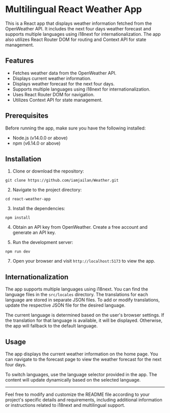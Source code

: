 # Multilingual React Weather App

This is a React app that displays weather information fetched from the OpenWeather API. It includes the next four days weather forecast and supports multiple languages using i18next for internationalization. The app also utilizes React Router DOM for routing and Context API for state management.

## Features

- Fetches weather data from the OpenWeather API.
- Displays current weather information.
- Displays weather forecast for the next four days.
- Supports multiple languages using i18next for internationalization.
- Uses React Router DOM for navigation.
- Utilizes Context API for state management.

## Prerequisites

Before running the app, make sure you have the following installed:

- Node.js (v14.0.0 or above)
- npm (v6.14.0 or above)

## Installation

1. Clone or download the repository:

```
git clone https://github.com/iamjailan/Weather.git
```

2. Navigate to the project directory:

```
cd react-weather-app
```

3. Install the dependencies:

```
npm install
```

4. Obtain an API key from OpenWeather. Create a free account and generate an API key.


6. Run the development server:

```
npm run dev
```

7. Open your browser and visit `http://localhost:5173` to view the app.

## Internationalization

The app supports multiple languages using i18next. You can find the language files in the `src/locales` directory. The translations for each language are stored in separate JSON files. To add or modify translations, update the respective JSON file for the desired language.

The current language is determined based on the user's browser settings. If the translation for that language is available, it will be displayed. Otherwise, the app will fallback to the default language.

## Usage

The app displays the current weather information on the home page. You can navigate to the forecast page to view the weather forecast for the next four days.

To switch languages, use the language selector provided in the app. The content will update dynamically based on the selected language.

---

Feel free to modify and customize the README file according to your project's specific details and requirements, including additional information or instructions related to i18next and multilingual support.